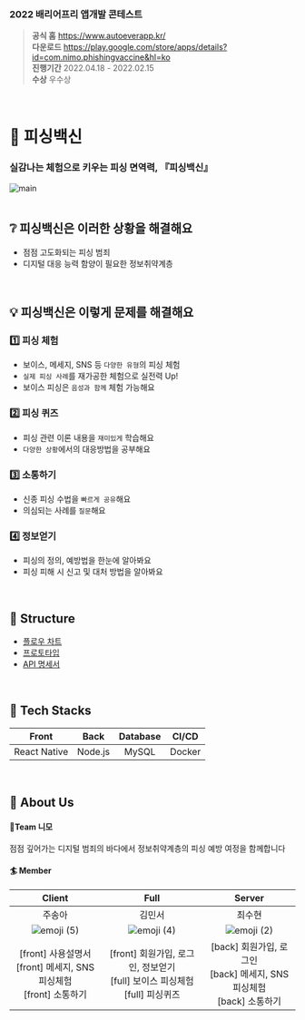 ### 2022 배리어프리 앱개발 콘테스트 
> **공식 홈**  https://www.autoeverapp.kr/ </br> 
> **다운로드** https://play.google.com/store/apps/details?id=com.nimo.phishingvaccine&hl=ko </br> 
> **진행기간**  2022.04.18 - 2022.02.15 </br> 
> **수상** 우수상
</br>

# :syringe: 피싱백신
### 실감나는 체험으로 키우는 피싱 면역력, 『피싱백신』
![main](https://user-images.githubusercontent.com/86199517/212774173-34420137-a3a0-4992-8803-b165c90d3456.png)
</br></br>

## :grey_question: 피싱백신은 이러한 상황을 해결해요
- 점점 고도화되는 피싱 범죄 </br>
- 디지털 대응 능력 함양이 필요한 정보취약계층
</br>


## :bulb: 피싱백신은 이렇게 문제를 해결해요
###  :one: 피싱 체험
- 보이스, 메세지, SNS 등 `다양한 유형`의 피싱 체험
- `실제 피싱 사례`를 재가공한 체험으로 실전력 Up!
- 보이스 피싱은 `음성과 함께` 체험 가능해요

###  :two: 피싱 퀴즈
- 피싱 관련 이론 내용을 `재미있게` 학습해요
- `다양한 상황`에서의 대응방법을 공부해요

###  :three: 소통하기
- 신종 피싱 수법을 `빠르게 공유`해요
- 의심되는 사례를 `질문`해요

###  :four: 정보얻기
- 피싱의 정의, 예방법을 한눈에 알아봐요
- 피싱 피해 시 신고 및 대처 방법을 알아봐요
</br>

## :seedling: Structure
- [플로우 차트](https://www.figma.com/file/8HC88l0mFfNFbXL3gxUj5w/Flow-Chart?node-id=0%3A1&t=5ocOP8aZWUH7Uhnq-1)
- [프로토타입](https://www.figma.com/file/pHh9YTiAmKsgDUhQlx2L15/Prototype?node-id=0%3A1&t=esepZxHdI5KLHMtT-1)
- [API 명세서](https://wistful-visitor-0f6.notion.site/API-c6fd80a1b1624107941f0a27c51a9da6)
</br>

## :hammer: Tech Stacks
|Front|Back|Database|CI/CD|
|:--:|:--:|:--:|:--:|
|React Native|Node.js|MySQL|Docker|
</br>

<!--## :file_folder: Project Structure-->


## :eyes: About Us
#### :ocean:Team 니모
점점 깊어가는 디지털 범죄의 바다에서 정보취약계층의 피싱 예방 여정을 함께합니다

#### :surfer: Member
|Client|Full|Server|
|:--:|:--:|:--:|
|주송아|김민서|최수현|
|![emoji (5)](https://user-images.githubusercontent.com/86199517/212791926-d8045d23-7e80-49fc-ad8b-16cd667d91b8.png)|![emoji (4)](https://user-images.githubusercontent.com/86199517/212791895-5b75ae1d-5447-4d8e-8b1e-c491414136da.png)|![emoji (2)](https://user-images.githubusercontent.com/86199517/212791919-1f803a5a-6673-479d-b806-ac7bb03a27b5.png)|
| [front] 사용설명서 <br> [front] 메세지, SNS 피싱체험 <br> [front] 소통하기 | [front] 회원가입, 로그인, 정보얻기 <br> [full] 보이스 피싱체험 <br> [full] 피싱퀴즈 | [back] 회원가입, 로그인 <br> [back] 메세지, SNS 피싱체험 <br> [back] 소통하기 
